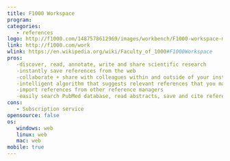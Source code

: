 ```yaml
---
title: F1000 Workspace
program:
categories:
   - references
logo: http://f1000.com/1487578612969/images/workbench/F1000-workspace-main.svg
link: http://f1000.com/work
wlink: https://en.wikipedia.org/wiki/Faculty_of_1000#F1000Workspace
pros:
   -discover, read, annotate, write and share scientific research
   -instantly save references from the web
   -collaborate + share with colleagues within and outside of your institute
   -intelligent algorithm that suggests relevant references that you may not have already discovered
   -import references from other reference managers
   -easily search PubMed database, read abstracts, save and cite references all within Word or Google Docs.
cons:
   - Subscription service
opensource: false
os:
   windows: web
   linux: web
   mac: web
mobile: true
---
```



